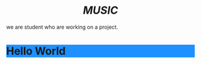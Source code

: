 <html>
  <head>
 
<title>Project</title>
<link rel="icon" type="image/x-icon" href="/images/favicon.ico">
</head>
<body>
<h1 style="text-align:center; "background-color:powderblue;"><i>MUSIC</i></h1>

<p>we are student who are working on a project.</p>
<h1 style="background-color:DodgerBlue;">Hello World</h1>  
